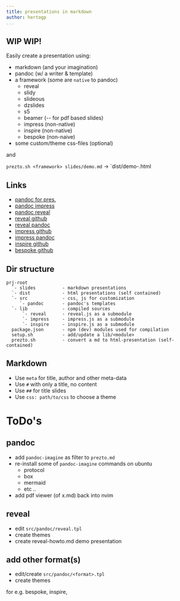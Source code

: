 ```yaml
---
title: presentations in markdown
author: hertogp
...
```


## WIP WIP!

Easily create a presentation using:

- markdown (and your imagination)
- pandoc (w/ a writer & template)
- a framework (some are `native` to pandoc)
    + reveal
    + slidy
    + slideous
    + dzslides
    + s5
    + beamer (-- for pdf based slides)
    + impress (non-native)
    + inspire (non-native)
    + bespoke (non-naive)
- some custom/theme css-files (optional)

and

`prezto.sh <framework> slides/demo.md` -> `dist/demo-<framework>.html

## Links

- [pandoc for pres.](https://pandoc.org/MANUAL.html#producing-slide-shows-with-pandoc)
- [pandoc impress](https://github.com/jgm/pandoc/wiki/Creating-impress.js-slide-shows-with-pandoc)
- [pandoc reveal](https://github.com/jgm/pandoc/wiki/Using-pandoc-to-produce-reveal.js-slides)
- [reveal github](https://github.com/hakimel/reveal.js.git)
- [reveal pandoc](https://github.com/jgm/pandoc/wiki/Using-pandoc-to-produce-reveal.js-slides)
- [impress github](https://github.com/impress/impress.js.git)
- [impress pandoc](https://github.com/jgm/pandoc/wiki/Creating-impress.js-slide-shows-with-pandoc)
- [inspire github](https://github.com/LeaVerou/inspire.js.git)
- [bespoke github](https://github.com/bespokejs/bespoke)

## Dir structure

```
prj-root
  `- slides          - markdown presentations
  `- dist            - html presentations (self contained)
  `- src             - css, js for customization
     `- pandoc       - pandoc's templates
  `- lib             - compiled sources
      `- reveal      - reveal.js as a submodule
      `- impress     - impress.js as a submodule
      `- inspire     - inspire.js as a submodule
  package.json       - npm (dev) modules used for compilation
  setup.sh           - add/update a lib/<module>
  prezto.sh          - convert a md to html-presentation (self-contained)
```

## Markdown

- Use `meta` for title, author and other meta-data
- Use `#` with only a title, no content
- Use `##` for title slides
- Use `css: path/to/css` to choose a theme

# ToDo's

## pandoc
- add `pandoc-imagine` as filter to `prezto.md`
- re-install some of `pandoc-imagine` commands on ubuntu
    + protocol
    + box
    + mermaid
    + etc ..
- add pdf viewer (of x.md) back into nvim

## reveal
- edit `src/pandoc/reveal.tpl`
- create themes
- create reveal-howto.md demo presentation

## add other format(s)
- edit/create `src/pandoc/<format>.tpl`
- create themes

for e.g. bespoke, inspire, 
